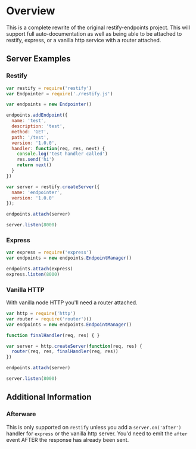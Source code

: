 # Overview

This is a complete rewrite of the original restify-endpoints project. This will support full auto-documentation as well as being able to be attached to restify, express, or a vanilla http service with a router attached.


## Server Examples

### Restify

```javascript
var restify = require('restify')
var Endpointer = require('./restify.js')

var endpoints = new Endpointer()

endpoints.addEndpoint({
  name: 'test',
  description: 'test',
  method: 'GET',
  path: '/test',
  version: '1.0.0',
  handler: function(req, res, next) {
    console.log('test handler called')
    res.send('hi')
    return next()
  }
})

var server = restify.createServer({
  name: 'endpointer',
  version: '1.0.0'
});

endpoints.attach(server)

server.listen(8000)
```

### Express

```javascript
var express = require('express')
var endpoints = new endpoints.EndpointManager()

endpoints.attach(express)
express.listen(8000)
```

### Vanilla HTTP

With vanilla node HTTP you'll need a router attached.

```javascript
var http = require('http')
var router = require('router')()
var endpoints = new endpoints.EndpointManager()

function finalHandler(req, res) { }

var server = http.createServer(function(req, res) {
  router(req, res, finalHandler(req, res))
})

endpoints.attach(server)

server.listen(8000)
```


## Additional Information

### Afterware

This is only supported on `restify` unless you add a `server.on('after')` handler for `express` or the vanilla http server. You'd need to emit the `after` event AFTER the response has already been sent.

